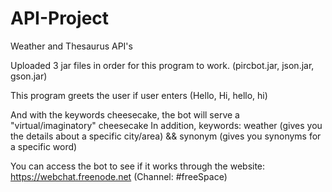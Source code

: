 # API-Project
Weather and Thesaurus API's

Uploaded 3 jar files in order for this program to work. (pircbot.jar, json.jar, gson.jar)

This program greets the user if user enters (Hello, Hi, hello, hi)
  
And with the keywords cheesecake, the bot will serve a "virtual/imaginatory" cheesecake
In addition, keywords: weather (gives you the details about a specific city/area) &&  synonym (gives you synonyms for a specific word)

You can access the bot to see if it works through the website: https://webchat.freenode.net (Channel: #freeSpace)
 
